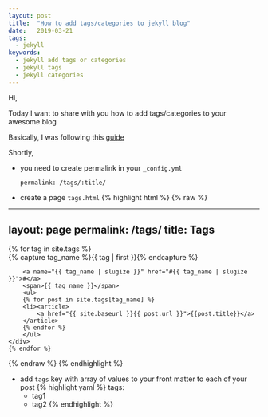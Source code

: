 ```yaml
---
layout: post
title:  "How to add tags/categories to jekyll blog"
date:   2019-03-21
tags:
  - jekyll
keywords:
  - jekyll add tags or categories
  - jekyll tags
  - jekyll categories
---
```

Hi,

Today I want to share with you how to add tags/categories to your awesome blog

Basically, I was following this [guide](https://blog.webjeda.com/jekyll-categories/)
<!--more-->
Shortly,

- you need to create permalink in your `_config.yml`

    `permalink: /tags/:title/`

- create a page `tags.html`
{% highlight html %}
{% raw %}
---
layout: page
permalink: /tags/
title: Tags
---
<div>
    {% for tag in site.tags %}
    <div>
        {% capture tag_name %}{{ tag | first }}{% endcapture %}
        <div id="#{{ tag_name | slugize }}"></div>
        <p></p>

        <a name="{{ tag_name | slugize }}" href="#{{ tag_name | slugize }}">#</a>
        <span>{{ tag_name }}</span>
        <ul>
        {% for post in site.tags[tag_name] %}
        <li><article>
            <a href="{{ site.baseurl }}{{ post.url }}">{{post.title}}</a>
        </article>
        {% endfor %}
        </ul>
    </div>
    {% endfor %}
</div>
{% endraw %}
{% endhighlight %}


- add `tags` key with array of values to your front matter to each of your post
{% highlight yaml %}
tags:
    - tag1
    - tag2
{% endhighlight %}

